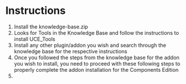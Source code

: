 
# Instructions
1. Install the knowledge-base.zip
2. Looks for Tools in the Knowledge Base and follow the instructions to install UCE_Tools
3. Install any other plugin/addon you wish and search through the knowledge base for the respective instructions
4. Once you followed the steps from the knowledge base for the addon you wish to install, you need to proceed with these following steps to properly complete the addon installation for the Components Edition
5. 
